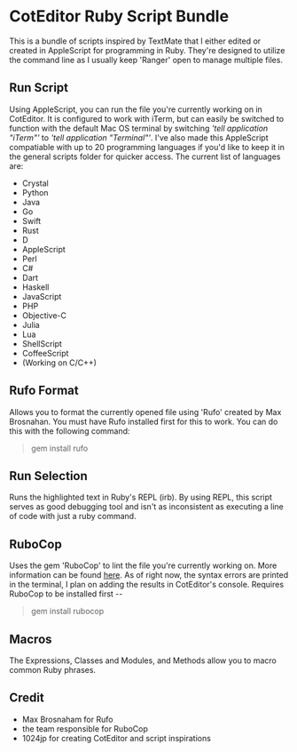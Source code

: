 # CotEditor Ruby Script Bundle

This is a bundle of scripts inspired by TextMate that I either edited or created in AppleScript for programming in Ruby. They're designed to utilize the command line as I usually keep 'Ranger' open to manage multiple files.  

## Run Script

Using AppleScript, you can run the file you're currently working on in CotEditor. It is configured to work with iTerm, but can easily be switched to function with the default Mac OS terminal by switching *'tell application "iTerm"'* to *'tell application "Terminal"'*. I've also made this AppleScript compatiable with up to 20 programming languages if you'd like to keep it in the general scripts folder for quicker access. The current list of languages are:

- Crystal
- Python
- Java
- Go
- Swift
- Rust
- D
- AppleScript
- Perl
- C#
- Dart
- Haskell
- JavaScript
- PHP
- Objective-C
- Julia
- Lua
- ShellScript
- CoffeeScript
- (Working on C/C++)

## Rufo Format

Allows you to format the currently opened file using 'Rufo' created by Max Brosnahan. You must have Rufo installed first for this to work. You can do this with the following command:

>gem install rufo

## Run Selection

Runs the highlighted text in Ruby's REPL (irb). By using REPL, this script serves as good debugging tool and isn't as inconsistent as executing a line of code with just a ruby command. 

## RuboCop

Uses the gem 'RuboCop' to lint the file you're currently working on. More information can be found [here](https://docs.rubocop.org/en/latest/). As of right now, the syntax errors are printed in the terminal, I plan on adding the results in CotEditor's console. Requires RuboCop to be installed first -- 

>gem install rubocop

## Macros

The Expressions, Classes and Modules, and Methods allow you to macro common Ruby phrases. 

## Credit

- Max Brosnaham for Rufo
- the team responsible for RuboCop
- 1024jp for creating CotEditor and script inspirations


